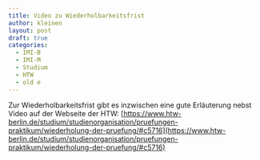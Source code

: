```yaml
---
title: Video zu Wiederholbarkeitsfrist
author: kleinen
layout: post
draft: true
categories:
  - IMI-B
  - IMI-M
  - Studium
  - HTW
  - old e
---
```


Zur Wiederholbarkeitsfrist gibt es inzwischen eine gute Erläuterung nebst Video
auf der Webseite der HTW: [https://www.htw-berlin.de/studium/studienorganisation/pruefungen-praktikum/wiederholung-der-pruefung/#c5716](https://www.htw-berlin.de/studium/studienorganisation/pruefungen-praktikum/wiederholung-der-pruefung/#c5716)
